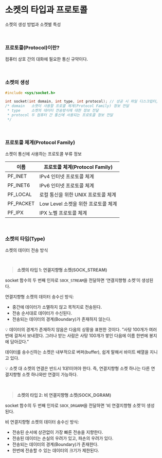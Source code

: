 # 소켓의 타입과 프로토콜
소켓의 생성 방법과 소켓별 특성

<br>

### 프로토콜(Protocol)이란?
컴퓨터 상호 간의 대화에 필요한 통신 규약이다.

<br>

### 소켓의 생성

```c
#include <sys/socket.h>

int socket(int domain, int type, int protocol); // 성공 시 파일 디스크립터, 실패 시 -1 반환
/* domain   소켓이 사용할 프로콜 체계(Protocol Family) 정보 전달
 * type     소켓의 데이터 전송방식에 대한 정보 전달
 * protocol 두 컴퓨터 간 통신에 사용되는 프로토콜 정보 전달
 */
```

<br>

### 프로토콜 체계(Protocol Family)
소켓이 통신에 사용하는 프로토콜 부류 정보

| 이름 | 프로토콜 체계(Protocol Family) |
| --- | --- |
| PF_INET | IPv4 인터넷 프로토콜 체계 |
| PF_INET6 | IPv6 인터넷 프로토콜 체계 |
| PF_LOCAL | 로컬 통신을 위한 UNIX 프로토콜 체계 |
| PF_PACKET | Low Level 소켓을 위한 프로토콜 체계 |
| PF_IPX | IPX 노벨 프로토콜 체계 |

<br>

### 소켓의 타입(Type)

소켓의 데이터 전송 방식

<br>

> **소켓의 타입 1: 연결지향형 소켓(SOCK_STREAM)**
> 
socket 함수의 두 번째 인자로 `SOCK_STREAM`을 전달하면 ‘연결지향형 소켓’이 생성된다.

연결지향형 소켓의 데이터 송수신 방식:

- 중간에 데이터가 소멸하지 않고 목적지로 전송된다.
- 전송 순서대로 데이터가 수신된다.
- 전송되는 데이터의 경계(Boundary)가 존재하지 않는다.

<aside>
💡 데이터의 경계가 존재하지 않음은 다음의 상황을 표현한 것이다.
”사탕 100개가 여러 번에 걸쳐서 보내졌다. 그러나 받는 사람은 사탕 100개가 쌓인 다음에 이름 한번에 봉지에 담아갔다.”

</aside>

데이터를 송수신하는 소켓은 내부적으로 버퍼(buffer), 쉽게 말해서 바이트 배열을 지니고 있다.

<aside>
💡 소켓 대 소켓의 연결은 반드시 1대1이어야 한다. 즉, 연결지향형 소켓 하나는 다른 연결지향형 소켓 하나와만 연결이 가능하다.

</aside>

<br>
<br>

> **소켓의 타입 2: 비 연결지향형 소켓(SOCK_DGRAM)**
> 
socket 함수의 두 번째 인자로 `SOCK_DRGARM`을 전달하면 ‘비 연결지향형 소켓’이 생성된다.

비 연결지향형 소켓의 데이터 송수신 방식:
- 전송된 순서에 상관없이 가장 빠른 전송을 지향한다.
- 전송된 데이터는 손실의 우려가 있고, 파손의 우려가 있다.
- 전송되는 데이터의 경계(Boundary)가 존재한다.
- 한번에 전송할 수 있는 데이터의 크기가 제한된다.
